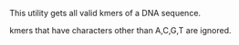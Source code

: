 
This utility gets all valid kmers of a DNA sequence.

kmers that have characters other than A,C,G,T are ignored.
